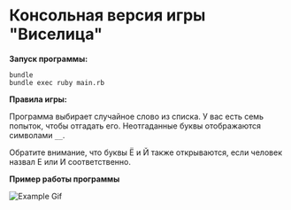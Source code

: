 # Консольная версия игры "Виселица"


**Запуск программы:** 

```
bundle
bundle exec ruby main.rb
```

**Правила игры:**

Программа выбирает случайное слово
из списка. У вас есть семь попыток, чтобы отгадать
его. Неотгаданные буквы отображаются символами ```__```.

Обратите внимание, что буквы Ё и Й также открываются, 
если человек назвал Е или И соответственно.

**Пример работы программы**

![Example Gif](https://media3.giphy.com/media/pkfgcf6cjiSoh6X9Yl/giphy.gif?cid=790b76118f7eaf8fd6c6103cb9855acd5516afd84642c485&rid=giphy.gif&ct=g)
